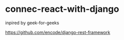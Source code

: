 # connec-react-with-django

inpired by geek-for-geeks

https://github.com/encode/django-rest-framework

